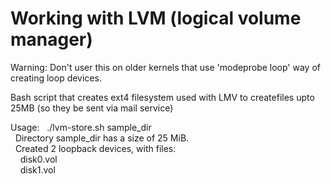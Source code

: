 # Working with LVM (logical volume manager)
Warning: Don't user this on older kernels that use 'modeprobe loop' way of creating loop devices.
 
Bash script that creates ext4 filesystem used with LMV to createfiles upto 25MB (so they be sent via mail service)

Usage:
&nbsp;&nbsp;./lvm-store.sh sample_dir  
&nbsp;&nbsp;Directory sample_dir has a size of 25 MiB.  
&nbsp;&nbsp;Created 2 loopback devices, with files:                             
&nbsp;&nbsp;&nbsp;&nbsp;disk0.vol  
&nbsp;&nbsp;&nbsp;&nbsp;disk1.vol   


